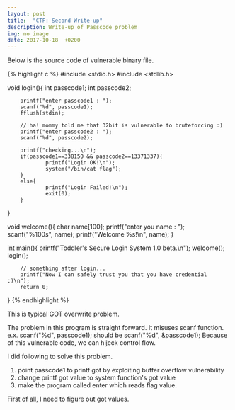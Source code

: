 ```yaml
---
layout: post
title:  "CTF: Second Write-up"
description: Write-up of Passcode problem
img: no image
date: 2017-10-18  +0200
---
```


Below is the source code of vulnerable binary file.  

{% highlight c %}
#include <stdio.h>
#include <stdlib.h>

void login(){
        int passcode1;
        int passcode2;

        printf("enter passcode1 : ");
        scanf("%d", passcode1);
        fflush(stdin);

        // ha! mommy told me that 32bit is vulnerable to bruteforcing :)
        printf("enter passcode2 : ");
        scanf("%d", passcode2);

        printf("checking...\n");
        if(passcode1==338150 && passcode2==13371337){
                printf("Login OK!\n");
                system("/bin/cat flag");
        }
        else{
                printf("Login Failed!\n");
                exit(0);
        }
}

void welcome(){
        char name[100];
        printf("enter you name : ");
        scanf("%100s", name);
        printf("Welcome %s!\n", name);
} 

int main(){
        printf("Toddler's Secure Login System 1.0 beta.\n");
        welcome();
        login();

        // something after login...
        printf("Now I can safely trust you that you have credential :)\n");
        return 0;
}
{% endhighlight %}

This is typical GOT overwrite problem.

The problem in this program is straight forward. It misuses scanf function.
e.x. scanf("%d", passcode1); should be scanf("%d", &passcode1);
Because of this vulnerable code, we can hijeck control flow.

I did following to solve this problem.
1. point passcode1 to printf got by exploiting buffer overflow vulnerability
2. change printf got value to system function's got value
3. make the program called enter which reads flag value.

First of all, I need to figure out got values.


